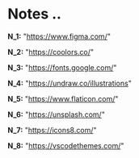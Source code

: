 # Notes ..

**N_1:** "https://www.figma.com/"

**N_2:** "https://coolors.co/"

**N_3:** "https://fonts.google.com/"

**N_4:** "https://undraw.co/illustrations"

**N_5:** "https://www.flaticon.com/"

**N_6:** "https://unsplash.com/"

**N_7:** "https://icons8.com/"

**N_8:** "https://vscodethemes.com/"